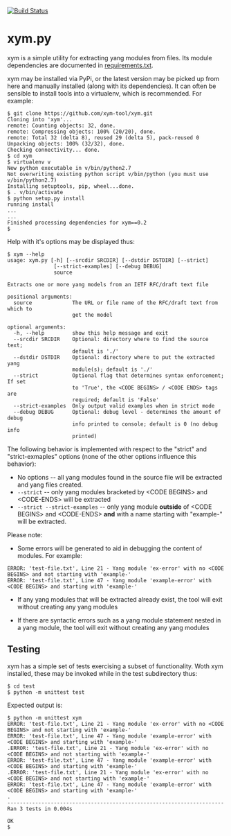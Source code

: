 [![Build Status](https://travis-ci.org/xym-tool/xym.svg)](https://travis-ci.org/xym-tool/xym)

# xym.py

xym is a simple utility for extracting yang modules from files. Its module dependencies are documented in [requirements.txt](requirements.txt).

xym may be installed via PyPi, or the latest version may be picked up from here and manually installed (along with its dependencies). It can often be sensible to install tools into a virtualenv, which is recommended. For example:

```
$ git clone https://github.com/xym-tool/xym.git
Cloning into 'xym'...
remote: Counting objects: 32, done.
remote: Compressing objects: 100% (20/20), done.
remote: Total 32 (delta 8), reused 29 (delta 5), pack-reused 0
Unpacking objects: 100% (32/32), done.
Checking connectivity... done.
$ cd xym
$ virtualenv v
New python executable in v/bin/python2.7
Not overwriting existing python script v/bin/python (you must use v/bin/python2.7)
Installing setuptools, pip, wheel...done.
$ . v/bin/activate
$ python setup.py install
running install
...
...
Finished processing dependencies for xym==0.2
$
```

Help with it's options may be displayed thus:

```
$ xym --help
usage: xym.py [-h] [--srcdir SRCDIR] [--dstdir DSTDIR] [--strict]
               [--strict-examples] [--debug DEBUG]
               source

Extracts one or more yang models from an IETF RFC/draft text file

positional arguments:
  source             The URL or file name of the RFC/draft text from which to
                     get the model

optional arguments:
  -h, --help         show this help message and exit
  --srcdir SRCDIR    Optional: directory where to find the source text;
                     default is './'
  --dstdir DSTDIR    Optional: directory where to put the extracted yang
                     module(s); default is './'
  --strict           Optional flag that determines syntax enforcement; If set
                     to 'True', the <CODE BEGINS> / <CODE ENDS> tags are
                     required; default is 'False'
  --strict-examples  Only output valid examples when in strict mode
  --debug DEBUG      Optional: debug level - determines the amount of debug
                     info printed to console; default is 0 (no debug info
                     printed)
```

The following behavior is implemented with respect to the "strict" and "strict-exmaples" options (none of the other options influence this behavior):

* No options -- all yang modules found in the source file will be extracted and yang files created.
* ```--strict``` -- only yang modules bracketed by \<CODE BEGINS\> and \<CODE-ENDS\> will be extracted
* ```--strict --strict-examples``` -- only yang module **outside** of \<CODE BEGINS\> and \<CODE-ENDS\> **and** with a name starting with "example-" will be extracted.

Please note:

* Some errors will be generated to aid in debugging the content of modules. For example:

```
ERROR: 'test-file.txt', Line 21 - Yang module 'ex-error' with no <CODE BEGINS> and not starting with 'example-'
ERROR: 'test-file.txt', Line 47 - Yang module 'example-error' with <CODE BEGINS> and starting with 'example-'
```

* If any yang modules that will be extracted already exist, the tool will exit without creating any yang modules

* If there are syntactic errors such as a yang module statement nested in a yang module, the tool will exit without creating any yang modules

## Testing

xym has a simple set of tests exercising a subset of functionality. Woth xym installed, these may be invoked while in the test subdirectory thus:

```
$ cd test
$ python -m unittest test
```

Expected output is:

```
$ python -m unittest xym
ERROR: 'test-file.txt', Line 21 - Yang module 'ex-error' with no <CODE BEGINS> and not starting with 'example-'
ERROR: 'test-file.txt', Line 47 - Yang module 'example-error' with <CODE BEGINS> and starting with 'example-'
.ERROR: 'test-file.txt', Line 21 - Yang module 'ex-error' with no <CODE BEGINS> and not starting with 'example-'
ERROR: 'test-file.txt', Line 47 - Yang module 'example-error' with <CODE BEGINS> and starting with 'example-'
.ERROR: 'test-file.txt', Line 21 - Yang module 'ex-error' with no <CODE BEGINS> and not starting with 'example-'
ERROR: 'test-file.txt', Line 47 - Yang module 'example-error' with <CODE BEGINS> and starting with 'example-'
.
----------------------------------------------------------------------
Ran 3 tests in 0.004s

OK
$
```
